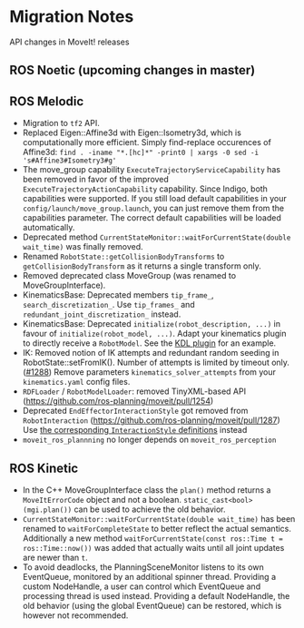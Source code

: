 # Migration Notes

API changes in MoveIt! releases

## ROS Noetic (upcoming changes in master)

## ROS Melodic

- Migration to ``tf2`` API.
- Replaced Eigen::Affine3d with Eigen::Isometry3d, which is computationally more efficient.
  Simply find-replace occurences of Affine3d:
  ``find . -iname "*.[hc]*" -print0 | xargs -0 sed -i 's#Affine3#Isometry3#g'``
- The move_group capability ``ExecuteTrajectoryServiceCapability`` has been removed in favor of the improved ``ExecuteTrajectoryActionCapability`` capability. Since Indigo, both capabilities were supported. If you still load default capabilities in your ``config/launch/move_group.launch``, you can just remove them from the capabilities parameter. The correct default capabilities will be loaded automatically.
- Deprecated method ``CurrentStateMonitor::waitForCurrentState(double wait_time)`` was finally removed.
- Renamed ``RobotState::getCollisionBodyTransforms`` to ``getCollisionBodyTransform`` as it returns a single transform only.
- Removed deprecated class MoveGroup (was renamed to MoveGroupInterface).
- KinematicsBase: Deprecated members `tip_frame_`, `search_discretization_`.
  Use `tip_frames_` and `redundant_joint_discretization_` instead.
- KinematicsBase: Deprecated `initialize(robot_description, ...)` in favour of `initialize(robot_model, ...)`.
  Adapt your kinematics plugin to directly receive a `RobotModel`. See the [KDL plugin](https://github.com/ros-planning/moveit/tree/melodic-devel/moveit_kinematics/kdl_kinematics_plugin) for an example.
- IK: Removed notion of IK attempts and redundant random seeding in RobotState::setFromIK(). Number of attempts is limited by timeout only. ([#1288](https://github.com/ros-planning/moveit/pull/1288))
  Remove parameters `kinematics_solver_attempts` from your `kinematics.yaml` config files.
- ``RDFLoader`` / ``RobotModelLoader``: removed TinyXML-based API (https://github.com/ros-planning/moveit/pull/1254)
- Deprecated `EndEffectorInteractionStyle` got removed from `RobotInteraction` (https://github.com/ros-planning/moveit/pull/1287)
  Use [the corresponding `InteractionStyle` definitions](https://github.com/ros-planning/moveit/pull/1287/files#diff-24e57a8ea7f2f2d8a63cfc31580d09ddL240) instead
- `moveit_ros_plannning` no longer depends on `moveit_ros_perception`

## ROS Kinetic

- In the C++ MoveGroupInterface class the ``plan()`` method returns a ``MoveItErrorCode`` object and not a boolean.
  `static_cast<bool>(mgi.plan())` can be used to achieve the old behavior.
- ``CurrentStateMonitor::waitForCurrentState(double wait_time)`` has been renamed to ``waitForCompleteState`` to better reflect the actual semantics. Additionally a new method ``waitForCurrentState(const ros::Time t = ros::Time::now())`` was added that actually waits until all joint updates are newer than ``t``.
- To avoid deadlocks, the PlanningSceneMonitor listens to its own EventQueue, monitored by an additional spinner thread.
  Providing a custom NodeHandle, a user can control which EventQueue and processing thread is used instead.
  Providing a default NodeHandle, the old behavior (using the global EventQueue) can be restored, which is however not recommended.
